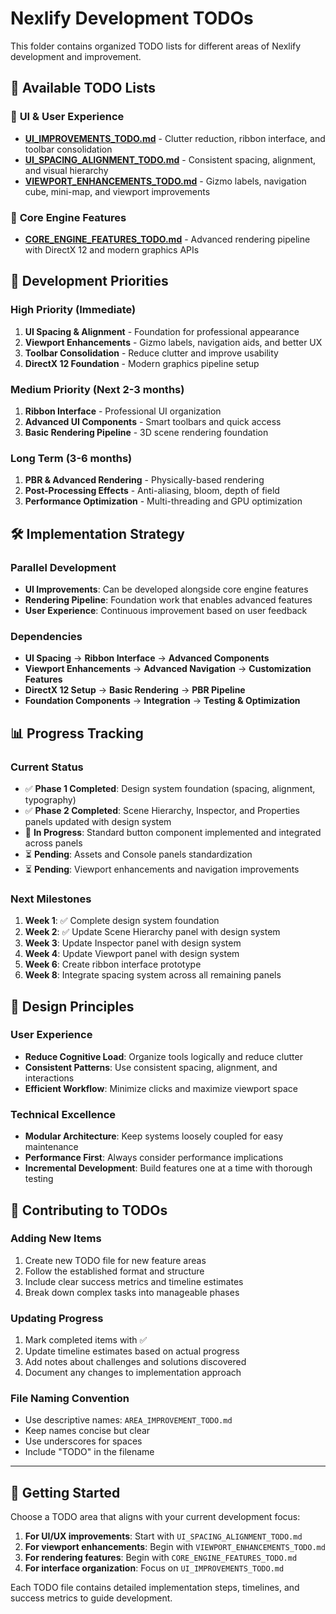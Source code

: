 # Nexlify Development TODOs

This folder contains organized TODO lists for different areas of Nexlify development and improvement.

## 📁 **Available TODO Lists**

### 🎨 **UI & User Experience**
- **[UI_IMPROVEMENTS_TODO.md](./UI_IMPROVEMENTS_TODO.md)** - Clutter reduction, ribbon interface, and toolbar consolidation
- **[UI_SPACING_ALIGNMENT_TODO.md](./UI_SPACING_ALIGNMENT_TODO.md)** - Consistent spacing, alignment, and visual hierarchy
- **[VIEWPORT_ENHANCEMENTS_TODO.md](./VIEWPORT_ENHANCEMENTS_TODO.md)** - Gizmo labels, navigation cube, mini-map, and viewport improvements

### 🚀 **Core Engine Features**
- **[CORE_ENGINE_FEATURES_TODO.md](./CORE_ENGINE_FEATURES_TODO.md)** - Advanced rendering pipeline with DirectX 12 and modern graphics APIs

## 🎯 **Development Priorities**

### **High Priority (Immediate)**
1. **UI Spacing & Alignment** - Foundation for professional appearance
2. **Viewport Enhancements** - Gizmo labels, navigation aids, and better UX
3. **Toolbar Consolidation** - Reduce clutter and improve usability
4. **DirectX 12 Foundation** - Modern graphics pipeline setup

### **Medium Priority (Next 2-3 months)**
1. **Ribbon Interface** - Professional UI organization
2. **Advanced UI Components** - Smart toolbars and quick access
3. **Basic Rendering Pipeline** - 3D scene rendering foundation

### **Long Term (3-6 months)**
1. **PBR & Advanced Rendering** - Physically-based rendering
2. **Post-Processing Effects** - Anti-aliasing, bloom, depth of field
3. **Performance Optimization** - Multi-threading and GPU optimization

## 🛠️ **Implementation Strategy**

### **Parallel Development**
- **UI Improvements**: Can be developed alongside core engine features
- **Rendering Pipeline**: Foundation work that enables advanced features
- **User Experience**: Continuous improvement based on user feedback

### **Dependencies**
- **UI Spacing** → **Ribbon Interface** → **Advanced Components**
- **Viewport Enhancements** → **Advanced Navigation** → **Customization Features**
- **DirectX 12 Setup** → **Basic Rendering** → **PBR Pipeline**
- **Foundation Components** → **Integration** → **Testing & Optimization**

## 📊 **Progress Tracking**

### **Current Status**
- ✅ **Phase 1 Completed**: Design system foundation (spacing, alignment, typography)
- ✅ **Phase 2 Completed**: Scene Hierarchy, Inspector, and Properties panels updated with design system
- 🔄 **In Progress**: Standard button component implemented and integrated across panels
- ⏳ **Pending**: Assets and Console panels standardization
- ⏳ **Pending**: Viewport enhancements and navigation improvements

### **Next Milestones**
1. **Week 1**: ✅ Complete design system foundation
2. **Week 2**: ✅ Update Scene Hierarchy panel with design system
3. **Week 3**: Update Inspector panel with design system
4. **Week 4**: Update Viewport panel with design system
5. **Week 6**: Create ribbon interface prototype
6. **Week 8**: Integrate spacing system across all remaining panels

## 🎨 **Design Principles**

### **User Experience**
- **Reduce Cognitive Load**: Organize tools logically and reduce clutter
- **Consistent Patterns**: Use consistent spacing, alignment, and interactions
- **Efficient Workflow**: Minimize clicks and maximize viewport space

### **Technical Excellence**
- **Modular Architecture**: Keep systems loosely coupled for easy maintenance
- **Performance First**: Always consider performance implications
- **Incremental Development**: Build features one at a time with thorough testing

## 📝 **Contributing to TODOs**

### **Adding New Items**
1. Create new TODO file for new feature areas
2. Follow the established format and structure
3. Include clear success metrics and timeline estimates
4. Break down complex tasks into manageable phases

### **Updating Progress**
1. Mark completed items with ✅
2. Update timeline estimates based on actual progress
3. Add notes about challenges and solutions discovered
4. Document any changes to implementation approach

### **File Naming Convention**
- Use descriptive names: `AREA_IMPROVEMENT_TODO.md`
- Keep names concise but clear
- Use underscores for spaces
- Include "TODO" in the filename

---

## 🚀 **Getting Started**

Choose a TODO area that aligns with your current development focus:

1. **For UI/UX improvements**: Start with `UI_SPACING_ALIGNMENT_TODO.md`
2. **For viewport enhancements**: Begin with `VIEWPORT_ENHANCEMENTS_TODO.md`
3. **For rendering features**: Begin with `CORE_ENGINE_FEATURES_TODO.md`
4. **For interface organization**: Focus on `UI_IMPROVEMENTS_TODO.md`

Each TODO file contains detailed implementation steps, timelines, and success metrics to guide development.
